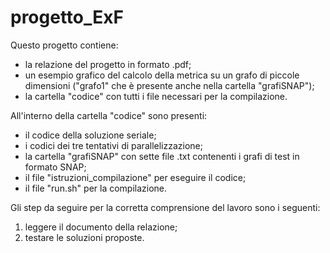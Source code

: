 # progetto_ExF

Questo progetto contiene:
- la relazione del progetto in formato .pdf;
- un esempio grafico del calcolo della metrica su un grafo di piccole dimensioni ("grafo1" che è presente anche nella cartella "grafiSNAP");
- la cartella "codice" con tutti i file necessari per la compilazione.

All'interno della cartella "codice" sono presenti:
- il codice della soluzione seriale;
- i codici dei tre tentativi di parallelizzazione;
- la cartella "grafiSNAP" con sette file .txt contenenti i grafi di test in formato SNAP;
- il file "istruzioni_compilazione" per eseguire il codice;
- il file "run.sh" per la compilazione.

Gli step da seguire per la corretta comprensione del lavoro sono i seguenti:
1. leggere il documento della relazione;
2. testare le soluzioni proposte.
